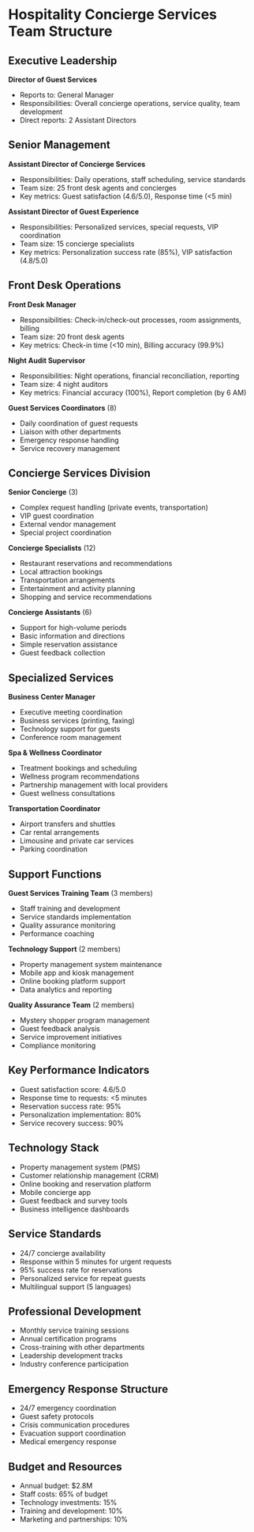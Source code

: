 # Hospitality Concierge Services Team Structure

## Executive Leadership
**Director of Guest Services**
- Reports to: General Manager
- Responsibilities: Overall concierge operations, service quality, team development
- Direct reports: 2 Assistant Directors

## Senior Management
**Assistant Director of Concierge Services**
- Responsibilities: Daily operations, staff scheduling, service standards
- Team size: 25 front desk agents and concierges
- Key metrics: Guest satisfaction (4.6/5.0), Response time (<5 min)

**Assistant Director of Guest Experience**
- Responsibilities: Personalized services, special requests, VIP coordination
- Team size: 15 concierge specialists
- Key metrics: Personalization success rate (85%), VIP satisfaction (4.8/5.0)

## Front Desk Operations
**Front Desk Manager**
- Responsibilities: Check-in/check-out processes, room assignments, billing
- Team size: 20 front desk agents
- Key metrics: Check-in time (<10 min), Billing accuracy (99.9%)

**Night Audit Supervisor**
- Responsibilities: Night operations, financial reconciliation, reporting
- Team size: 4 night auditors
- Key metrics: Financial accuracy (100%), Report completion (by 6 AM)

**Guest Services Coordinators** (8)
- Daily coordination of guest requests
- Liaison with other departments
- Emergency response handling
- Service recovery management

## Concierge Services Division
**Senior Concierge** (3)
- Complex request handling (private events, transportation)
- VIP guest coordination
- External vendor management
- Special project coordination

**Concierge Specialists** (12)
- Restaurant reservations and recommendations
- Local attraction bookings
- Transportation arrangements
- Entertainment and activity planning
- Shopping and service recommendations

**Concierge Assistants** (6)
- Support for high-volume periods
- Basic information and directions
- Simple reservation assistance
- Guest feedback collection

## Specialized Services
**Business Center Manager**
- Executive meeting coordination
- Business services (printing, faxing)
- Technology support for guests
- Conference room management

**Spa & Wellness Coordinator**
- Treatment bookings and scheduling
- Wellness program recommendations
- Partnership management with local providers
- Guest wellness consultations

**Transportation Coordinator**
- Airport transfers and shuttles
- Car rental arrangements
- Limousine and private car services
- Parking coordination

## Support Functions
**Guest Services Training Team** (3 members)
- Staff training and development
- Service standards implementation
- Quality assurance monitoring
- Performance coaching

**Technology Support** (2 members)
- Property management system maintenance
- Mobile app and kiosk management
- Online booking platform support
- Data analytics and reporting

**Quality Assurance Team** (2 members)
- Mystery shopper program management
- Guest feedback analysis
- Service improvement initiatives
- Compliance monitoring

## Key Performance Indicators
- Guest satisfaction score: 4.6/5.0
- Response time to requests: <5 minutes
- Reservation success rate: 95%
- Personalization implementation: 80%
- Service recovery success: 90%

## Technology Stack
- Property management system (PMS)
- Customer relationship management (CRM)
- Online booking and reservation platform
- Mobile concierge app
- Guest feedback and survey tools
- Business intelligence dashboards

## Service Standards
- 24/7 concierge availability
- Response within 5 minutes for urgent requests
- 95% success rate for reservations
- Personalized service for repeat guests
- Multilingual support (5 languages)

## Professional Development
- Monthly service training sessions
- Annual certification programs
- Cross-training with other departments
- Leadership development tracks
- Industry conference participation

## Emergency Response Structure
- 24/7 emergency coordination
- Guest safety protocols
- Crisis communication procedures
- Evacuation support coordination
- Medical emergency response

## Budget and Resources
- Annual budget: $2.8M
- Staff costs: 65% of budget
- Technology investments: 15%
- Training and development: 10%
- Marketing and partnerships: 10%